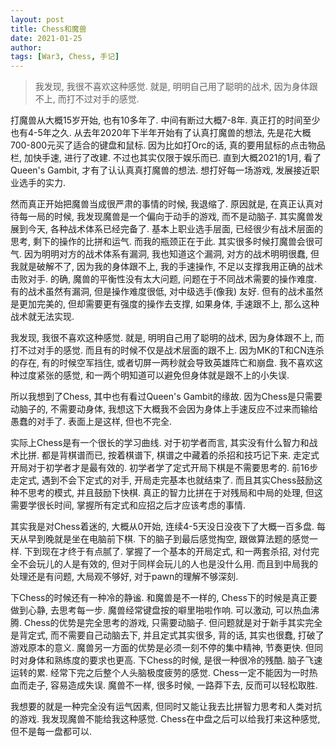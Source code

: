 ```yaml
---
layout: post
title: Chess和魔兽
date: 2021-01-25
author: 
tags: [War3, Chess, 手记]
---
```


> 我发现, 我很不喜欢这种感觉. 就是, 明明自己用了聪明的战术, 因为身体跟不上, 而打不过对手的感觉. 

打魔兽从大概15岁开始, 也有10多年了. 中间有断过大概7-8年. 真正打的时间至少也有4-5年之久.  从去年2020年下半年开始有了认真打魔兽的想法, 先是花大概700-800元买了适合的键盘和鼠标. 因为比如打Orc的话, 真的要用鼠标的点击物品栏, 加快手速, 进行了改建. 不过也其实仅限于娱乐而已. 直到大概2021的1月, 看了Queen's Gambit, 才有了认认真真打魔兽的想法. 想打好每一场游戏, 发展接近职业选手的实力. 

然而真正开始把魔兽当成很严肃的事情的时候, 我退缩了. 原因就是, 在真正认真对待每一局的时候, 我发现魔兽是一个偏向于动手的游戏, 而不是动脑子. 其实魔兽发展到今天, 各种战术体系已经完备了. 基本上职业选手层面, 已经很少有战术层面的思考, 剩下的操作的比拼和运气.  而我的瓶颈正在于此. 其实很多时候打魔兽会很可气. 因为明明对方的战术体系有漏洞, 我也知道这个漏洞, 对方的战术明明很蠢, 但我就是破解不了, 因为我的身体跟不上, 我的手速操作, 不足以支撑我用正确的战术击败对手.  的确, 魔兽的平衡性没有太大问题, 问题在于不同战术需要的操作难度. 有的战术虽然有漏洞, 但是操作难度很低, 对中级选手(像我) 友好. 但有的战术虽然是更加完美的, 但却需要更有强度的操作去支撑, 如果身体, 手速跟不上, 那么这种战术就无法实现. 

我发现, 我很不喜欢这种感觉. 就是, 明明自己用了聪明的战术, 因为身体跟不上, 而打不过对手的感觉. 而且有的时候不仅是战术层面的跟不上. 因为MK的T和CN连杀的存在, 有的时候空军挡住, 或者切屏一两秒就会导致英雄阵亡和崩盘. 我不喜欢这种过度紧张的感觉, 和一两个明知道可以避免但身体就是跟不上的小失误. 

所以我想到了Chess, 其中也有看过Queen's Gambit的缘故. 因为Chess是只需要动脑子的, 不需要动身体, 我想这下大概我不会因为身体上手速反应不过来而输给愚蠢的对手了. 表面上是这样, 但也不完全. 

实际上Chess是有一个很长的学习曲线. 对于初学者而言, 其实没有什么智力和战术比拼. 都是背棋谱而已, 按着棋谱下, 棋谱之中藏着的杀招和技巧记下来. 走定式开局对于初学者才是最有效的. 初学者学了定式开局下棋是不需要思考的. 前16步走定式, 遇到不会下定式的对手, 开局走完基本也就结束了. 而且其实Chess鼓励这种不思考的模式, 并且鼓励下快棋.  真正的智力比拼在于对残局和中局的处理, 但这需要学很长时间, 掌握所有定式和应招之后才应该考虑的事情. 

其实我是对Chess着迷的, 大概从0开始, 连续4-5天没日没夜下了大概一百多盘. 每天从早到晚就是坐在电脑前下棋. 下的脑子到最后感觉掏空, 跟做算法题的感觉一样. 下到现在才终于有点腻了. 掌握了一个基本的开局定式, 和一两套杀招, 对付完全不会玩儿的人是有效的, 但对于同样会玩儿的人也是没什么用. 而且到中局我的处理还是有问题, 大局观不够好, 对于pawn的理解不够深刻. 

下Chess的时候还有一种冷的静谧. 和魔兽是不一样的, Chess下的时候是真正要做到心静, 去思考每一步. 魔兽经常键盘按的噼里啪啦作响. 可以激动, 可以热血沸腾. Chess的优势是完全思考的游戏, 只需要动脑子. 但问题就是对于新手其实完全是背定式, 而不需要自己动脑去下, 并且定式其实很多, 背的话, 其实也很蠢, 打破了游戏原本的意义.  魔兽另一方面的优势是必须一刻不停的集中精神, 节奏更快. 但同时对身体和熟练度的要求也更高. 下Chess的时候, 是很一种很冷的残酷. 脑子飞速运转的累. 经常下完之后整个人头脑极度疲劳的感觉. Chess一定不能因为一时热血而走子, 容易造成失误. 魔兽不一样, 很多时候, 一路莽下去, 反而可以轻松取胜. 


我想要的就是一种完全没有运气因素, 但同时又能让我去比拼智力思考和人类对抗的游戏. 我发现魔兽不能给我这种感觉. Chess在中盘之后可以给我打来这种感觉, 但不是每一盘都可以. 

